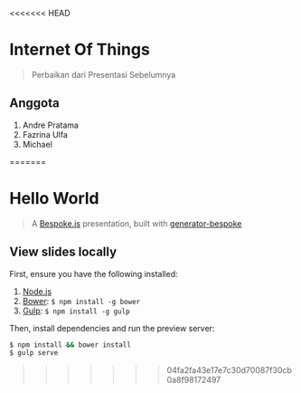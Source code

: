 <<<<<<< HEAD
# Internet Of Things
> Perbaikan dari Presentasi Sebelumnya

## Anggota

1. Andre Pratama
2. Fazrina Ulfa
3. Michael 


=======
# Hello World
> A [Bespoke.js](http://markdalgleish.com/projects/bespoke.js) presentation, built with [generator-bespoke](https://github.com/markdalgleish/generator-bespoke)

## View slides locally

First, ensure you have the following installed:

1. [Node.js](http://nodejs.org)
2. [Bower](http://bower.io): `$ npm install -g bower`
3. [Gulp](http://gulpjs.com): `$ npm install -g gulp`

Then, install dependencies and run the preview server:

```bash
$ npm install && bower install
$ gulp serve
```
>>>>>>> 04fa2fa43e17e7c30d70087f30cb0a8f98172497
